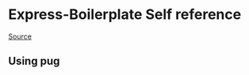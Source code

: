# Express-Boilerplate Self reference
[Source](https://www.terlici.com/2014/09/29/express-router.html "Source title")

## Using pug

